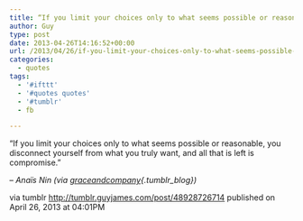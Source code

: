 ```yaml
---
title: “If you limit your choices only to what seems possible or reasonable, you disconnect yourself from…”
author: Guy
type: post
date: 2013-04-26T14:16:52+00:00
url: /2013/04/26/if-you-limit-your-choices-only-to-what-seems-possible-or-reasonable-you-disconnect-yourself-from/
categories:
  - quotes
tags:
  - '#ifttt'
  - '#quotes quotes'
  - '#tumblr'
  - fb

---
```

“If you limit your choices only to what seems possible or reasonable, you disconnect yourself from what you truly want, and all that is left is compromise.”

&#8211; _Anaïs Nin (via [graceandcompany][1]{.tumblr_blog})_

via tumblr http://tumblr.guyjames.com/post/48928726714 published on April 26, 2013 at 04:01PM

 [1]: http://graceandcompany.tumblr.com/